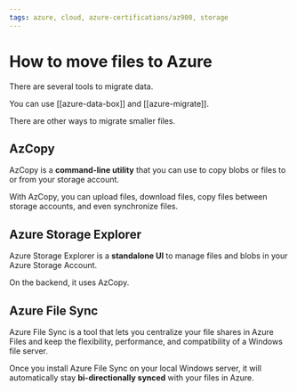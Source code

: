 ```yaml
---
tags: azure, cloud, azure-certifications/az900, storage
---
```


# How to move files to Azure

There are several tools to migrate data.

You can use [[azure-data-box]] and [[azure-migrate]].

There are other ways to migrate smaller files.

## AzCopy

AzCopy is a **command-line utility** that you can use to copy blobs or files to or from your storage account.

With AzCopy, you can upload files, download files, copy files between storage accounts, and even synchronize files.

## Azure Storage Explorer

Azure Storage Explorer is a **standalone UI** to manage files and blobs in your Azure Storage Account.

On the backend, it uses AzCopy.

## Azure File Sync

Azure File Sync is a tool that lets you centralize your file shares in Azure Files and keep the flexibility, performance, and compatibility of a Windows file server.

Once you install Azure File Sync on your local Windows server, it will automatically stay **bi-directionally synced** with your files in Azure.
